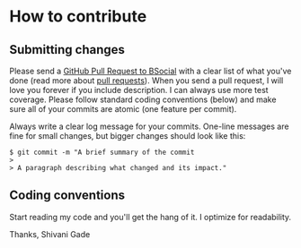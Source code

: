 
# How to contribute

## Submitting changes

Please send a [GitHub Pull Request to BSocial](https://github.com/gadeshivani/bsocial/pull/new/master) with a clear list of what you've done (read more about [pull requests](http://help.github.com/articles/about-pull-requests/)). When you send a pull request, I will love you forever if you include description. I can always use more test coverage. Please follow standard coding conventions (below) and make sure all of your commits are atomic (one feature per commit).

Always write a clear log message for your commits. One-line messages are fine for small changes, but bigger changes should look like this:

    $ git commit -m "A brief summary of the commit
    > 
    > A paragraph describing what changed and its impact."

## Coding conventions

Start reading my code and you'll get the hang of it. I optimize for readability.

Thanks,
Shivani Gade
